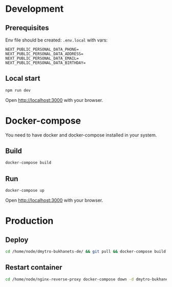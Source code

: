# Development

## Prerequisites

Env file should be created: `.env.local` with vars:

```
NEXT_PUBLIC_PERSONAL_DATA_PHONE=
NEXT_PUBLIC_PERSONAL_DATA_ADDRESS=
NEXT_PUBLIC_PERSONAL_DATA_EMAIL=
NEXT_PUBLIC_PERSONAL_DATA_BIRTHDAY=
```

## Local start

```bash
npm run dev
```

Open [http://localhost:3000](http://localhost:3000) with your browser.

# Docker-compose

You need to have docker and docker-compose installed in your system.

## Build

```bash
docker-compose build
```

## Run

```bash
docker-compose up
```

Open [http://localhost:3000](http://localhost:3000) with your browser.

# Production

## Deploy

```bash
cd /home/node/dmytro-bukhanets-de/ && git pull && docker-compose build && cd /home/node/nginx-reverse-proxy docker-compose down -d dmytro-bukhanets-de && docker-compose up -d dmytro-bukhanets-de
```

## Restart container

```bash
cd /home/node/nginx-reverse-proxy docker-compose down -d dmytro-bukhanets-de && docker-compose up -d dmytro-bukhanets-de
```
